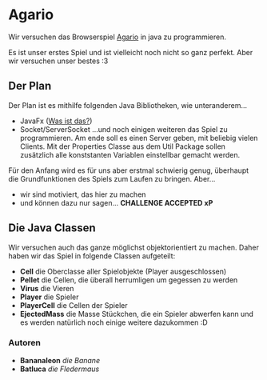 # Agario
Wir versuchen das Browserspiel [Agario](https://Agar.io) in java zu programmieren.

Es ist unser erstes Spiel und ist vielleicht noch nicht so ganz perfekt.
Aber wir versuchen unser bestes :3


## Der Plan
Der Plan ist es mithilfe folgenden Java Bibliotheken, wie unteranderem...
* JavaFx ([Was ist das?](https://de.wikipedia.org/wiki/JavaFX))
* Socket/ServerSocket
...und noch einigen weiteren
das Spiel zu programmieren. Am ende soll es einen Server geben, mit beliebig vielen Clients.
Mit der Properties Classe aus dem Util Package sollen zusätzlich alle konststanten Variablen einstellbar gemacht werden.

Für den Anfang wird es für uns aber erstmal schwierig genug, 
überhaupt die Grundfunktionen des Spiels zum Laufen zu bringen.
Aber... 
* wir sind motiviert, das hier zu machen
* und können dazu nur sagen... **CHALLENGE ACCEPTED xP**


## Die Java Classen
Wir versuchen auch das ganze möglichst objektorientiert zu machen.
Daher haben wir das Spiel in folgende Classen aufgeteilt:
* **Cell** die Oberclasse aller Spielobjekte (Player ausgeschlossen)
* **Pellet** die Cellen, die überall herrumligen um gegessen zu werden
* **Virus** die Vieren
* **Player** die Spieler
* **PlayerCell** die Cellen der Spieler
* **EjectedMass** die Masse Stückchen, die ein Spieler abwerfen kann
und es werden natürlich noch einige weitere dazukommen :D


### Autoren
* **Bananaleon** *die Banane*
* **Batluca** *die Fledermaus*
